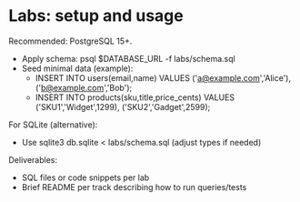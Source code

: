# Labs: setup and usage

Recommended: PostgreSQL 15+.

- Apply schema: psql $DATABASE_URL -f labs/schema.sql
- Seed minimal data (example):
  - INSERT INTO users(email,name) VALUES ('a@example.com','Alice'), ('b@example.com','Bob');
  - INSERT INTO products(sku,title,price_cents) VALUES ('SKU1','Widget',1299), ('SKU2','Gadget',2599);

For SQLite (alternative):
- Use sqlite3 db.sqlite < labs/schema.sql (adjust types if needed)

Deliverables:
- SQL files or code snippets per lab
- Brief README per track describing how to run queries/tests
